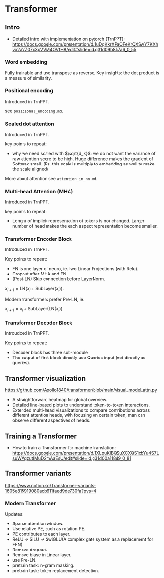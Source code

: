 # Transformer

## Intro

- Detailed intro with implementation on pytorch (TrnPPT): https://docs.google.com/presentation/d/1uDqKkrXPaOFeKrQXSwY7KXhvx2aVZ07x3pVVM4OVfH8/edit#slide=id.g31d09b857a6_0_55

### Word embedding
Fully trainable and use transpose as reverse. Key insights: the dot product is a measure of similarity.

### Positional encoding
Introduced in TrnPPT.

see `positional_encoding.md`.

### Scaled dot attention
Introduced in TrnPPT.

key points to repeat:
- why we need scaled with $\sqrt{d_k}$: we do not want the variance of raw attention score to be high. Huge difference makes the gradient of Softmax small. (Ps. this scale is multiply to embedding as well to make the scale aligned)

More about attention see `attention_in_nn.md`.

### Multi-head Attention (MHA)
Introduced in TrnPPT.

key points to repeat:
- Lenght of implicit representation of tokens is not changed. Larger number of head makes the each aspect representation become smaller. 

### Transformer Encoder Block
Introduced in TrnPPT. 

Key points to repeat:
- FN is one layer of neuro, ie. two Linear Projections (with Relu).
- Dropout after MHA and FN
- (Post-LN) Skip connection before LayerNorm. 
  
$x_{l+1} = \mathrm{LN}\!\Big(x_l + \mathrm{SubLayer}(x_l)\Big)$.

Modern transformers prefer Pre-LN, ie.

$x_{l+1} = x_l + \mathrm{SubLayer}\!\big(\mathrm{LN}(x_l)\big)$


### Transformer Decoder Block
Introudced in TrnPPT.

Key points to repeat:
- Decoder block has three sub-module
- The output of first block directly use Queries input (not directly as queries).

## Transformer visualization 
https://github.com/Apollo1840/transformer/blob/main/visual_model_attn.py

- A straightforward heatmap for global overview.
- Detailed line-based plots to understand token-to-token interactions.
- Extended multi-head visualizations to compare contributions across different attention heads, with focusing on certain token, man can observe different aspectives of heads.

## Training a Transformer 

- How to train a Transformer for machine translation: https://docs.google.com/presentation/d/1XLpuKlBQSuXCXQS1cbYu4S7LsuWVqzutIMuD2mAaEsU/edit#slide=id.g31d00a118d9_0_81

## Transformer variants
https://www.notion.so/Transformer-variants-1605e815919080acb611faed9de730fa?pvs=4

### Modern Transformer

Updates:
- Sparse attention window.
- Use relative PE, such as rotation PE.
- PE contributes to each layer.
- ReLU -> SiLU -> SwiGLU(A complex gate system as a replacement for FFN).
- Remove dropout.
- Remove biase in Linear layer.
- use Pre-LN.
- pretrain task: n-gram masking.
- pretrain task: token replacement detection.
